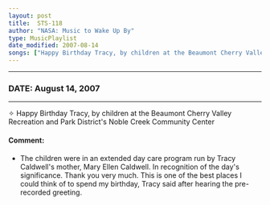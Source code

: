 ```yaml
---
layout: post
title:  STS-118
author: "NASA: Music to Wake Up By"
type: MusicPlaylist
date_modified: 2007-08-14
songs: ["Happy Birthday Tracy, by children at the Beaumont Cherry Valley Recreation and Park District's Noble Creek Community Center"]
---
```


----
### DATE: August 14, 2007
----
✧ Happy Birthday Tracy, by children at the Beaumont Cherry Valley Recreation and Park District's Noble Creek Community Center

#### Comment:
* The children were in an extended day care program run by Tracy Caldwell's mother, Mary Ellen Caldwell. In recognition of the day's significance. Thank you very much. This is one of the best places I could think of to spend my birthday, Tracy said after hearing the pre-recorded greeting.



<br/>
<center>
	<a target="_blank"
	   href="https://twitter.com/intent/tweet?hashtags=Space,NASA,Playlist,NASAWakeupCalls,SpaceProgram&text={{ page.author}}, '{{ page.songs.first }}' {{ page.title }}, {{ page.date | date: '%B %d, %Y' }}. {{ site.url }}{{ page.url }} @nasawakeupcalls">
	   <i class="fab fa-twitter" alt="Tweet this page" style="font-size: 1.3em;"></i>
	</a>
	&nbsp; 	<i class="fas fa-user-astronaut" style="font-size: 1.5em;"></i> &nbsp;
    <a type="amzn" search="'Happy Birthday Tracy, by children at the Beaumont Cherry Valley Recreation and Park District's Noble Creek Community Center'" category="popular music">
        <i class="fab fa-amazon" style="font-size: 1.3em;"></i>
    </a>
</center>
